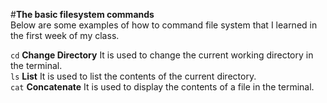 #**The basic filesystem commands** <br> 
Below are some examples of how to command file system that I learned in the first week of my class.<br>

```cd``` **Change Directory**
It is used to change the current working directory in the terminal.<br> 
```ls``` **List**
It is used to list the contents of the current directory.<br> 
```cat``` **Concatenate**
It is used to display the contents of a file in the terminal.
 
